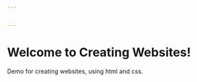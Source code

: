 ```yaml
---


---
```


<h1 id="welcome-to-creating-websites">Welcome to Creating Websites!</h1>
<p>Demo for creating websites, using html and css.</p>

